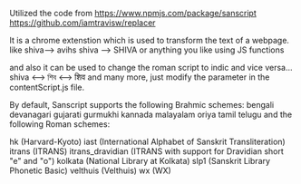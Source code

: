 Utilized the code from 
https://www.npmjs.com/package/sanscript
https://github.com/iamtravisw/replacer

It is a chrome extenstion which is used to transform the text of a webpage.
like
shiva--> avihs
shiva --> SHIVA
or anything you like using JS functions

and also it can be used to change the roman script to indic and vice versa...
shiva <--> শিব <--> शिव
and many more, just modify the parameter in the contentScript.js file.

By default, Sanscript supports the following Brahmic schemes:
bengali
devanagari
gujarati
gurmukhi
kannada
malayalam
oriya
tamil
telugu
and the following Roman schemes:

hk (Harvard-Kyoto)
iast (International Alphabet of Sanskrit Transliteration)
itrans (ITRANS)
itrans_dravidian (ITRANS with support for Dravidian short "e" and "o")
kolkata (National Library at Kolkata)
slp1 (Sanskrit Library Phonetic Basic)
velthuis (Velthuis)
wx (WX)
